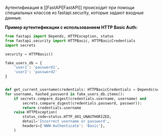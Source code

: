 Аутентификация в [[FastAPI|FastAPI]] происходит при помощи специальных классов из fastapi.security, которые задают входные данные.

**Пример аутентификации с использованием HTTP Basic Auth:**

```Python
from fastapi import Depends, HTTPException, status
from fastapi.security import HTTPBasic, HTTPBasicCredentials
import secrets

security = HTTPBasic()

fake_users_db = {
    'user1': 'password1',
    'user2': 'password2'
}


def get_current_username(credentials: HTTPBasicCredentials = Depends(security)):
for username, hashed_password in fake_users_db.items():
	if secrets.compare_digest(credentials.username, username) and
		secrets.compare_digest(credentials.password, passwor)):
		return credentials.username
	raise HTTPException(
		status_code=status.HTTP_401_UNAUTHORIZED,
		detail='Incorrect username or password',
		headers={'WWW-Authenticate': 'Basic'},
	)
```